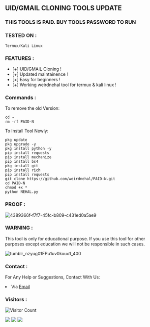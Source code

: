 


## UID/GMAIL CLONING TOOLS UPDATE

### THIS TOOLS IS PAID. BUY TOOLS PASSWORD TO RUN 

### TESTED ON :

    Termux/Kali Linux

### FEATURES :
* [+] UID/GMAIL Cloning !
* [+] Updated maintainence !
* [+] Easy for beginners !
* [+] Working weirdnehal tool for termux & kali linux !

### Commands :
To remove the old Version:
``` shell script
cd ~
rm -rf PAID-N
```

To Install Tool Newly:

``` shell script
pkg update
pkg upgrade -y
pkg install python -y
pip install requests
pip install mechanize
pip install bs4
pkg install git
pip install rich
pip install requests
git clone https://github.com/weirdnehal/PAID-N.git
cd PAID-N
chmod +x *
python NEHAL.py
```
### PROOF :
![4389366f-f7f7-45fc-b809-c431ed0a5ae9](https://user-images.githubusercontent.com/107056647/224489244-0265a91e-f6b9-449d-8d6f-efb7a394e95d.jpg)

### WARNING :

This tool is only for educational purpose. If you use this tool for other purposes except education we will not be responsible in such cases.

![tumblr_nzyug01FPu1uv0kouo1_400](https://user-images.githubusercontent.com/107056647/216527573-6116b55e-a4e7-43c1-a2a5-aaa7577c672e.gif)


### Contact :
For Any Help or Suggestions, Contact With Us:
<li> Via <a href="mailto: misterweird10@gmail.com">Email</a>


### Visitors :

![Visitor Count](https://profile-counter.glitch.me/weirdnehal/count.svg)


<p align="left">
  <a href="https://github.com/weirdnehal" target="_blank"><img src="https://img.shields.io/badge/Github-weirdnehal-green?style=for-the-badge&logo=github"></a>
  <a href="https://www.instagram.com/nehalahmed.10" target="_blank"><img src="https://img.shields.io/badge/IG-%40Nehal Ahmed-red?style=for-the-badge&logo=instagram"></a>
  <a href="https://m.me/nehal.ahmed6" target="_blank"><img src="https://img.shields.io/badge/Chat-Messenger-blue?style=for-the-badge&logo=messenger"></a>
</p>
